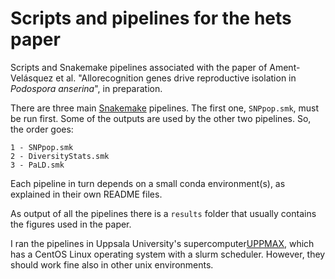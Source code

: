 # Scripts and pipelines for the hets paper
Scripts and Snakemake pipelines associated with the paper of Ament-Velásquez et al. "Allorecognition genes drive reproductive isolation in *Podospora anserina*", in preparation.

There are three main [Snakemake](https://snakemake.readthedocs.io/en/stable/) pipelines. The first one, `SNPpop.smk`, must be run first. Some of the outputs are used by the other two pipelines. So, the order goes:

    1 - SNPpop.smk
    2 - DiversityStats.smk
    3 - PaLD.smk

Each pipeline in turn depends on a small conda environment(s), as explained in their own README files.

As output of all the pipelines there is a `results` folder that usually contains the figures used in the paper. 

I ran the pipelines in Uppsala University's supercomputer[UPPMAX](https://uppmax.uu.se/), which has a CentOS Linux operating system with a slurm scheduler. However, they should work fine also in other unix environments.


  
